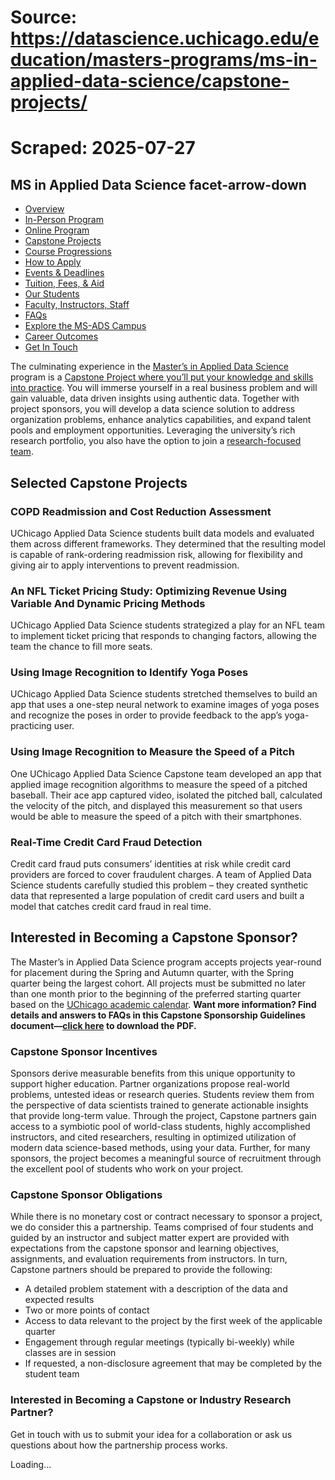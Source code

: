 # Source: https://datascience.uchicago.edu/education/masters-programs/ms-in-applied-data-science/capstone-projects/
# Scraped: 2025-07-27

## MS in Applied Data Science facet-arrow-down

- [Overview](https://datascience.uchicago.edu/education/masters-programs/ms-in-applied-data-science/)
- [In-Person Program](https://datascience.uchicago.edu/education/masters-programs/in-person-program/)
- [Online Program](https://datascience.uchicago.edu/education/masters-programs/online-program/)
- [Capstone Projects](https://datascience.uchicago.edu/education/masters-programs/ms-in-applied-data-science/capstone-projects/)
- [Course Progressions](https://datascience.uchicago.edu/education/masters-programs/ms-in-applied-data-science/course-progressions/)
- [How to Apply](https://datascience.uchicago.edu/education/masters-programs/ms-in-applied-data-science/how-to-apply/)
- [Events & Deadlines](https://datascience.uchicago.edu/education/masters-programs/ms-in-applied-data-science/events-deadlines/)
- [Tuition, Fees, & Aid](https://datascience.uchicago.edu/education/tuition-fees-aid/)
- [Our Students](https://datascience.uchicago.edu/education/masters-programs/ms-in-applied-data-science/our-students/)
- [Faculty, Instructors, Staff](https://datascience.uchicago.edu/education/masters-programs/ms-in-applied-data-science/instructors-staff/)
- [FAQs](https://datascience.uchicago.edu/education/masters-programs/ms-in-applied-data-science/faqs/)
- [Explore the MS-ADS Campus](https://datascience.uchicago.edu/explore-the-ms-ads-campus/)
- [Career Outcomes](https://datascience.uchicago.edu/education/masters-programs/ms-in-applied-data-science/career-outcomes/)
- [Get In Touch](https://apply-psd.uchicago.edu/register/?id=ef0bc7e7-7b6a-4888-92e1-0574384e9b9c&amp)

The culminating experience in the [Master’s in Applied Data Science](https://datascience.uchicago.edu/education/masters-programs/ms-in-applied-data-science/) program is a [Capstone Project where you’ll put your knowledge and skills into practice](https://www.youtube.com/watch?v=0WcB9SzlT84&list=PL0IrIAIuK93EonLgPKZ7oIcpt0p_j58vm&index=5). You will immerse yourself in a real business problem and will gain valuable, data driven insights using authentic data. Together with project sponsors, you will develop a data science solution to address organization problems, enhance analytics capabilities, and expand talent pools and employment opportunities. Leveraging the university’s rich research portfolio, you also have the option to join a [research-focused team](https://datascience.uchicago.edu/research/).

## Selected Capstone Projects

### COPD Readmission and Cost Reduction Assessment

UChicago Applied Data Science students built data models and evaluated them across different frameworks. They determined that the resulting model is capable of rank-ordering readmission risk, allowing for flexibility and giving air to apply interventions to prevent readmission.

### An NFL Ticket Pricing Study: Optimizing Revenue Using Variable And Dynamic Pricing Methods

UChicago Applied Data Science students strategized a play for an NFL team to implement ticket pricing that responds to changing factors, allowing the team the chance to fill more seats.

### Using Image Recognition to Identify Yoga Poses

UChicago Applied Data Science students stretched themselves to build an app that uses a one-step neural network to examine images of yoga poses and recognize the poses in order to provide feedback to the app’s yoga-practicing user.

### Using Image Recognition to Measure the Speed of a Pitch

One UChicago Applied Data Science Capstone team developed an app that applied image recognition algorithms to measure the speed of a pitched baseball. Their ace app captured video, isolated the pitched ball, calculated the velocity of the pitch, and displayed this measurement so that users would be able to measure the speed of a pitch with their smartphones.

### Real-Time Credit Card Fraud Detection

Credit card fraud puts consumers’ identities at risk while credit card providers are forced to cover fraudulent charges. A team of Applied Data Science students carefully studied this problem – they created synthetic data that represented a large population of credit card users and built a model that catches credit card fraud in real time.

## Interested in Becoming a Capstone Sponsor?

The Master’s in Applied Data Science program accepts projects year-round for placement during the Spring and Autumn quarter, with the Spring quarter being the largest cohort. All projects must be submitted no later than one month prior to the beginning of the preferred starting quarter based on the [UChicago academic calendar](https://www.uchicago.edu/en/education-and-research/academic-calendar). **Want more information? Find details and answers to FAQs in this Capstone Sponsorship Guidelines document—[click here](https://datascience.uchicago.edu/wp-content/uploads/2024/11/MS-ADS-Capstone-Sponsor-Guide-2025-2.pdf) to download the PDF.**

### Capstone Sponsor Incentives

Sponsors derive measurable benefits from this unique opportunity to support higher education. Partner organizations propose real-world problems, untested ideas or research queries. Students review them from the perspective of data scientists trained to generate actionable insights that provide long-term value. Through the project, Capstone partners gain access to a symbiotic pool of world-class students, highly accomplished instructors, and cited researchers, resulting in optimized utilization of modern data science-based methods, using your data. Further, for many sponsors, the project becomes a meaningful source of recruitment through the excellent pool of students who work on your project.

### Capstone Sponsor Obligations

While there is no monetary cost or contract necessary to sponsor a project, we do consider this a partnership. Teams comprised of four students and guided by an instructor and subject matter expert are provided with expectations from the capstone sponsor and learning objectives, assignments, and evaluation requirements from instructors. In turn, Capstone partners should be prepared to provide the following:

- A detailed problem statement with a description of the data and expected results
- Two or more points of contact
- Access to data relevant to the project by the first week of the applicable quarter
- Engagement through regular meetings (typically bi-weekly) while classes are in session
- If requested, a non-disclosure agreement that may be completed by the student team

### Interested in Becoming a Capstone or Industry Research Partner?

Get in touch with us to submit your idea for a collaboration or ask us questions about how the partnership process works.

Loading…